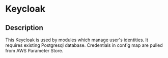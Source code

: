 # Keycloak

## Description

This Keycloak is used by modules which manage user's identities. It requires existing Postgresql database. Credentials in config map are pulled from AWS Parameter Store.
